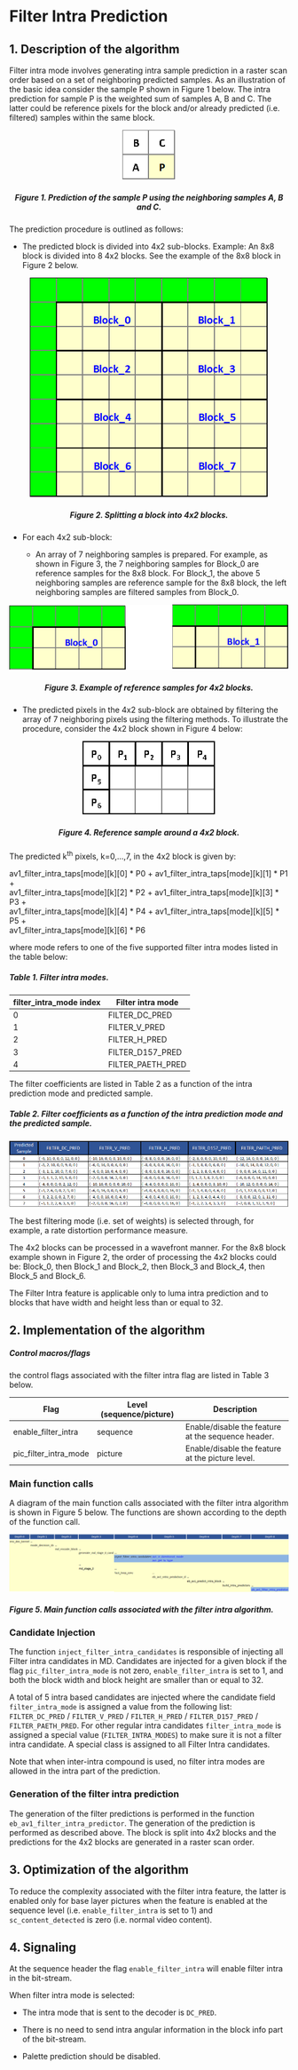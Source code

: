 # Filter Intra Prediction

## 1.  Description of the algorithm

Filter intra mode involves generating intra sample prediction in a
raster scan order based on a set of neighboring predicted samples. As an
illustration of the basic idea consider the sample P shown in Figure 1
below. The intra prediction for sample P is the weighted sum of samples
A, B and C. The latter could be reference pixels for the block and/or
already predicted (i.e. filtered) samples within the same block.

<div align="center">
  <img src="./img/filter_intra_fig0.png" />

##### Figure 1. Prediction of the sample P using the neighboring samples A, B and C.
</div>

The prediction procedure is outlined as follows:

  - The predicted block is divided into 4x2 sub-blocks. Example: An 8x8
    block is divided into 8 4x2 blocks. See the example of the 8x8 block
    in Figure 2 below.

<div align="center">
  <img src="./img/filter_intra_fig1.png" />

##### Figure 2. Splitting a block into 4x2 blocks.
</div>



  - For each 4x2 sub-block:

      - An array of 7 neighboring samples is prepared. For example, as shown
    in Figure 3, the 7 neighboring samples for Block\_0 are reference
    samples for the 8x8 block. For Block\_1, the above 5 neighboring
    samples are reference sample for the 8x8 block, the left neighboring
    samples are filtered samples from Block\_0.

<div align="center">
  <img src="./img/filter_intra_fig2.png" />

##### Figure 3. Example of reference samples for 4x2 blocks.
</div>


  - The predicted pixels in the 4x2 sub-block are obtained by filtering
    the array of 7 neighboring pixels using the filtering methods. To
    illustrate the procedure, consider the 4x2 block shown in Figure 4
    below:

<div align="center">
  <img src="./img/filter_intra_fig3.png" />

##### Figure 4. Reference sample around a 4x2 block.
</div>

The predicted k<sup>th</sup> pixels, k=0,…,7, in the 4x2 block is given
by:

av1_filter_intra_taps[mode][k][0] * P0 + av1_filter_intra_taps[mode][k][1] * P1 +  
av1_filter_intra_taps[mode][k][2] * P2 + av1_filter_intra_taps[mode][k][3] * P3 +  
av1_filter_intra_taps[mode][k][4] * P4 + av1_filter_intra_taps[mode][k][5] * P5 +  
av1_filter_intra_taps[mode][k][6] * P6

where mode refers to one of the five supported filter intra modes listed in the table below:

##### Table 1. Filter intra modes.

| **filter\_intra\_mode index** | **Filter intra mode** |
| ----------------------------- | --------------------- |
| 0                             | FILTER\_DC\_PRED      |
| 1                             | FILTER\_V\_PRED       |
| 2                             | FILTER\_H\_PRED       |
| 3                             | FILTER\_D157\_PRED    |
| 4                             | FILTER\_PAETH\_PRED   |

The filter coefficients are listed in Table 2 as a function of the intra prediction mode and predicted sample. 

##### Table 2. Filter coefficients as a function of the intra prediction mode and the predicted sample.
  <img src="./img/filter_intra_table-2.png" />

The best filtering mode (i.e. set of weights) is selected through, for
example, a rate distortion performance measure.

The 4x2 blocks can be processed in a wavefront manner. For the 8x8 block
example shown in Figure 2, the order of processing the 4x2 blocks could
be: Block\_0, then Block\_1 and Block\_2, then Block\_3 and Block\_4, then
Block\_5 and Block\_6.

The Filter Intra feature is applicable only to luma intra prediction and
to blocks that have width and height less than or equal to 32.

## 2.  Implementation of the algorithm
##### Control macros/flags

the control flags associated with the filter intra flag are listed in Table 3 below.

| **Flag**                 | **Level (sequence/picture)** | **Description**                                    |
| ------------------------ | ---------------------------- | -------------------------------------------------- |
| enable\_filter\_intra    | sequence                     | Enable/disable the feature at the sequence header. |
| pic\_filter\_intra\_mode | picture                      | Enable/disable the feature at the picture level.   |
 
### Main function calls

A diagram of the main function calls associated with the filter intra
algorithm is shown in Figure 5 below. The functions are shown according
to the depth of the function call.

<p align="center">
  <img src="./img/filter_intra_fig4.png" />
</p>

##### Figure 5. Main function calls associated with the filter intra algorithm.

### Candidate Injection

The function ```inject_filter_intra_candidates``` is responsible of
injecting all Filter intra candidates in MD. Candidates are injected for
a given block if the flag ```pic_filter_intra_mode``` is not zero,
```enable_filter_intra``` is set to 1, and both the block width and block
height are smaller than or equal to 32.

A total of 5 intra based candidates are injected where the candidate
field ```filter_intra_mode``` is assigned a value from the following list:
```FILTER_DC_PRED``` / ```FILTER_V_PRED``` / ```FILTER_H_PRED``` /
```FILTER_D157_PRED``` / ```FILTER_PAETH_PRED```. For other regular intra
candidates ```filter_intra_mode``` is assigned a special value
(```FILTER_INTRA_MODES```) to make sure it is not a filter intra candidate.
A special class is assigned to all Filter Intra candidates.

Note that when inter-intra compound is used, no filter intra modes are
allowed in the intra part of the prediction.

### Generation of the filter intra prediction

The generation of the filter predictions is performed in the function
```eb_av1_filter_intra_predictor```. The generation of the prediction is
performed as described above. The block is split into 4x2 blocks and the
predictions for the 4x2 blocks are generated in a raster scan order.

## 3. Optimization of the algorithm

To reduce the complexity associated with the filter intra feature, the latter 
is enabled only for base layer pictures when the feature is enabled at the 
sequence level (i.e. ```enable_filter_intra``` is set to 1) and ```sc_content_detected``` 
is zero (i.e. normal video content). 

## 4.  Signaling

At the sequence header the flag ```enable_filter_intra``` will enable filter
intra in the bit-stream.

When filter intra mode is selected:

  - The intra mode that is sent to the decoder is ```DC_PRED```.

  - There is no need to send intra angular information in the block info
    part of the bit-stream.

  - Palette prediction should be disabled.
